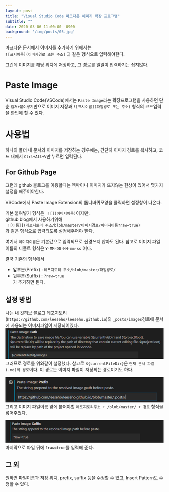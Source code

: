 ```yaml
---
layout: post
title: "Visual Studio Code 마크다운 이미지 확장 프로그램"
subtitle: ""
date: 2020-03-06 11:00:00 -0900
background: '/img/posts/05.jpg'
---
```


 마크다운 문서에서 이미지를 추가하기 위해서는  
 `![표시이름](이미지경로 또는 주소)` 과 같은 형식으로 입력해야한다.  

 그런데 이미지를 해당 위치에 저장하고, 그 경로를 일일이 입력하기는 쉽지않다.  

# Paste Image
 Visual Studio Code(VSCode)에서는 `Paste Image`라는 확장프로그램을 사용하면 단순 `캡쳐+붙여넣기`만으로 이미지 저장과 `![표시이름](파일경로 또는 주소)` 형식의 코드입력을 한번에 할 수 있다.

# 사용법
하나의 폴더 내 문서와 이미지를 저장하는 경우에는, 간단히 이미지 경로를 복사하고, 코드 내에서 `Ctrl+Alt+V`만 누르면 입력된다.  


## For Github Page
그런데 github 블로그를 이용할때는 엑박이나 이미지가 뜨지않는 현상이 있어서 몇가지 설정을 해주어야한다.

 VSCode에서 Paste Image Extension의 톱니바퀴모양을 클릭하면 설정창이 나온다.


기본 붙여넣기 형식은 ` ![](이미지이름)`이지만,  
github blog에서 사용하기위해  
` ![이름]](레포지토리 주소/blob/master/이미지경로/이미지이름?raw=true)`  
과 같은 형식으로 입력되도록 설정해주어야 한다. 

여기서 `이미지이름`은 기본값으로 입력되므로 신경쓰지 않아도 된다.  참고로 이미지 파일이름의 디폴트 형식은 `Y-MM-DD-HH-mm-ss` 이다.


결국 기존의 형식에서
 - 앞부분(Prefix) : `레포지토리 주소/blob/master/파일경로/`  
 - 뒷부분(Suffix) : `?raw=true`  
 가 추가하면 된다.
 



## 설정 방법
 나는 내 깃허브 블로그 레포지토리(`https://github.com/leeseho/leeseho.github.io`)의 `_posts/images`경로에 문서에 사용되는 이미지파일이 저장되어있다.  
![Path](https://github.com/leeseho/leeseho.github.io/blob/master/_posts/images/2020-03-06-11-41-25.png?raw=true)  
 그러므로 경로를 위와같이 설정했다. 참고로 `${currentFileDir}`은 `현재 문서 파일(.md)의 경로`이다. 이 경로는 이미지 파일이 저장되는 경로이기도 하다.


![Prefix](https://github.com/leeseho/leeseho.github.io/blob/master/_posts/images/2020-03-07-23-10-36.png?raw=true)
 그리고 이미지 파일이름 앞에 붙어야할 `레포지토리주소 + /blob/master/ + 경로` 형식을 넣어주었다.


![Suffix](https://github.com/leeseho/leeseho.github.io/blob/master/_posts/images/2020-03-06-11-41-56.png?raw=true)  
마지막으로 파일 뒤에 `?raw=true`를 입력해 준다.


## 그 외
  원하면 파일이름과 저장 위치, prefix, suffix 등을 수정할 수 있고, Insert Pattern도 수정할 수 있다.  